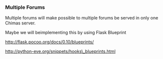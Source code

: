 ### Multiple Forums

Multiple forums will make possible to multiple forums be served in only one Chimas server.

Maybe we will beimplementing this by using Flask Blueprint

http://flask.pocoo.org/docs/0.10/blueprints/

http://python-eve.org/snippets/hooks\_blueprints.html
